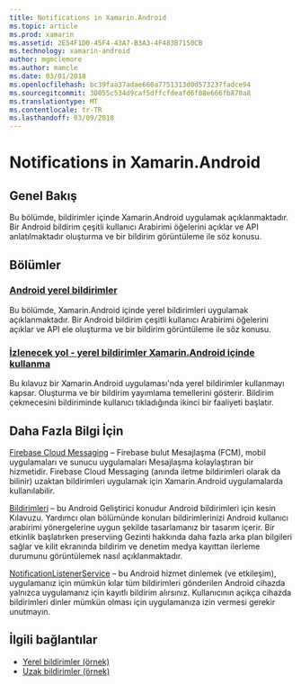 ```yaml
---
title: Notifications in Xamarin.Android
ms.topic: article
ms.prod: xamarin
ms.assetid: 2E54F1D0-45F4-43A7-B3A3-4F483B7150CB
ms.technology: xamarin-android
author: mgmclemore
ms.author: mamcle
ms.date: 03/01/2018
ms.openlocfilehash: bc39faa37adae660a7751313d0d573237fadce94
ms.sourcegitcommit: 30055c534d9caf5dffcfdeafd6f08e666fb870a8
ms.translationtype: MT
ms.contentlocale: tr-TR
ms.lasthandoff: 03/09/2018
---
```

# <a name="notifications-in-xamarinandroid"></a>Notifications in Xamarin.Android


## <a name="overview"></a>Genel Bakış

Bu bölümde, bildirimler içinde Xamarin.Android uygulamak açıklanmaktadır. Bir Android bildirim çeşitli kullanıcı Arabirimi öğelerini açıklar ve API anlatılmaktadır oluşturma ve bir bildirim görüntüleme ile söz konusu.


## <a name="sections"></a>Bölümler

### <a name="local-notifications-in-androidlocal-notificationsmd"></a>[Android yerel bildirimler](local-notifications.md)

Bu bölümde, Xamarin.Android içinde yerel bildirimleri uygulamak açıklanmaktadır. Bir Android bildirim çeşitli kullanıcı Arabirimi öğelerini açıklar ve API ele oluşturma ve bir bildirim görüntüleme ile söz konusu. 

### <a name="walkthrough---using-local-notifications-in-xamarinandroidlocal-notifications-walkthroughmd"></a>[İzlenecek yol - yerel bildirimler Xamarin.Android içinde kullanma](local-notifications-walkthrough.md)  
 
Bu kılavuz bir Xamarin.Android uygulaması'nda yerel bildirimler kullanmayı kapsar. Oluşturma ve bir bildirim yayımlama temellerini gösterir. Bildirim çekmecesini bildiriminde kullanıcı tıkladığında ikinci bir faaliyeti başlatır. 


## <a name="for-further-reading"></a>Daha Fazla Bilgi İçin

[Firebase Cloud Messaging](~/android/data-cloud/google-messaging/firebase-cloud-messaging.md) &ndash; Firebase bulut Mesajlaşma (FCM), mobil uygulamaları ve sunucu uygulamaları Mesajlaşma kolaylaştıran bir hizmetidir. Firebase Cloud Messaging (anında iletme bildirimleri olarak da bilinir) uzaktan bildirimleri uygulamak için Xamarin.Android uygulamalarda kullanılabilir.

[Bildirimleri](http://developer.android.com/guide/topics/ui/notifiers/notifications.html) &ndash; bu Android Geliştirici konudur Android bildirimleri için kesin Kılavuzu. Yardımcı olan bölümünde konuları bildirimlerinizi Android kullanıcı arabirimi yönergelerine uygun şekilde tasarlamanız bir tasarım içerir. Bir etkinlik başlatırken preserviing Gezinti hakkında daha fazla arka plan bilgileri sağlar ve kilit ekranında bildirim ve denetim medya kayıttan ilerleme durumunu görüntülemek nasıl açıklanmaktadır. 

[NotificationListenerService](https://developer.xamarin.com/api/type/Android.Service.Notification.NotificationListenerService/) &ndash; bu Android hizmet dinlemek (ve etkileşim), uygulamanız için mümkün kılar tüm bildirimleri gönderilen Android cihazda yalnızca uygulamanız için kayıtlı bildirim alırsınız. Kullanıcının açıkça cihazda bildirimleri dinler mümkün olması için uygulamanıza izin vermesi gerekir unutmayın.





## <a name="related-links"></a>İlgili bağlantılar

- [Yerel bildirimler (örnek)](https://developer.xamarin.com/samples/monodroid/LocalNotifications/)
- [Uzak bildirimler (örnek)](https://developer.xamarin.com/samples/monodroid/RemoteNotifications/)
